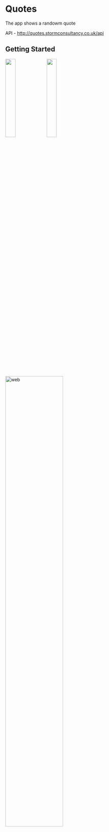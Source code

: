 # Quotes

The app shows a randowm quote

API - http://quotes.stormconsultancy.co.uk/api

## Getting Started

<p align="start">
  <img src="https://user-images.githubusercontent.com/23102335/161256272-bf4a64ac-97c5-467f-b7ca-145c97cc8b85.png" width="25%">
  <img src="https://user-images.githubusercontent.com/23102335/161256295-e4a9424b-7be1-4183-8040-7e8ba3a0c41f.png" width="25%">
</p>

<img width="60%" alt="web" src="https://user-images.githubusercontent.com/23102335/161256317-34342dc1-05dd-4e9e-bcf8-d44299efd6f8.png">
